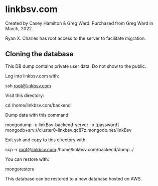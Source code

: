 # linkbsv.com

Created by Casey Hamilton & Greg Ward. Purchased from Greg Ward in March, 2022.

Ryan X. Charles has root access to the server to facilitate migration.

## Cloning the database

This DB dump contains private user data. Do not show to the public.

Log into linkbsv.com with:

ssh root@linkbsv.com

Visit this directory:

cd /home/linkbsv.com/backend

Dump data with this command:

mongodump -u linkBsv-backend-server -p [password] mongodb+srv://cluster0-linkbsv.qc87z.mongodb.net/linkBsv

Exit ssh and copy to this directory with:

scp -r root@linkbsv.com:/home/linkbsv.com/backend/dump ./

You can restore with:

mongorestore

This database can be restored to a new database hosted on AWS.
